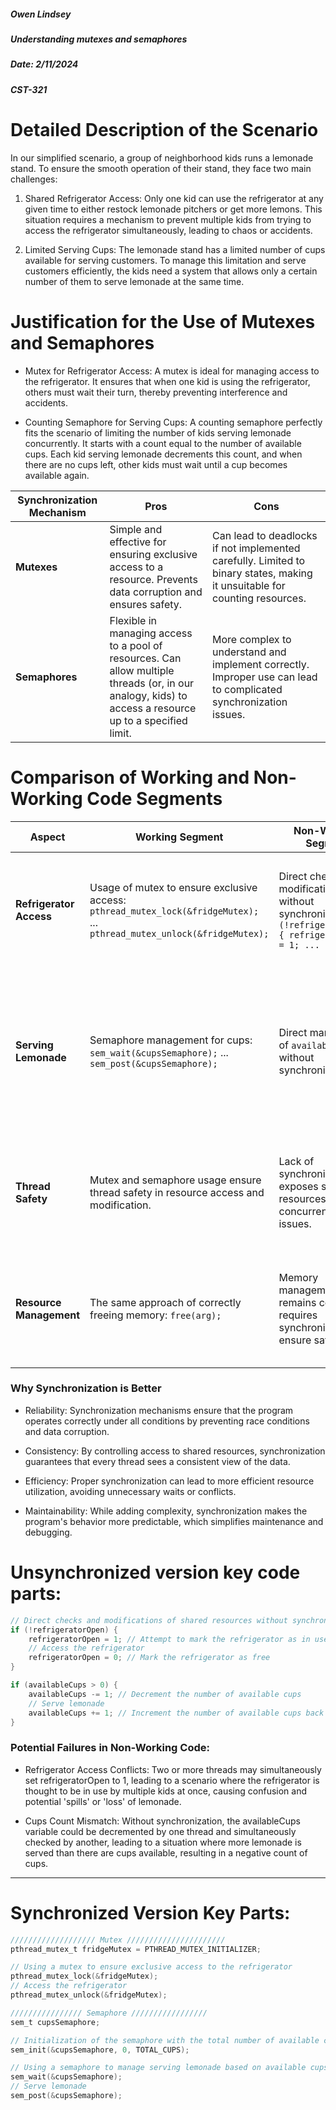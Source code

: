 ##### Owen Lindsey
##### Understanding mutexes and semaphores
##### Date: 2/11/2024
##### CST-321

# Detailed Description of the Scenario
In our simplified scenario, a group of neighborhood kids runs a lemonade stand. To ensure the smooth operation of their stand, they face two main challenges:

1. Shared Refrigerator Access: Only one kid can use the refrigerator at any given time to either restock lemonade pitchers or get more lemons. This situation requires a mechanism to prevent multiple kids from trying to access the refrigerator simultaneously, leading to chaos or accidents.

2. Limited Serving Cups: The lemonade stand has a limited number of cups available for serving customers. To manage this limitation and serve customers efficiently, the kids need a system that allows only a certain number of them to serve lemonade at the same time.

# Justification for the Use of Mutexes and Semaphores

- Mutex for Refrigerator Access: A mutex is ideal for managing access to the refrigerator. It ensures that when one kid is using the refrigerator, others must wait their turn, thereby preventing interference and accidents.

- Counting Semaphore for Serving Cups: A counting semaphore perfectly fits the scenario of limiting the number of kids serving lemonade concurrently. It starts with a count equal to the number of available cups. Each kid serving lemonade decrements this count, and when there are no cups left, other kids must wait until a cup becomes available again.

| Synchronization Mechanism | Pros   | Cons   |
|------------|--------------|------------------|
| **Mutexes**               | Simple and effective for ensuring exclusive access to a resource. Prevents data corruption and ensures safety. | Can lead to deadlocks if not implemented carefully. Limited to binary states, making it unsuitable for counting resources. |
| **Semaphores**            | Flexible in managing access to a pool of resources. Can allow multiple threads (or, in our analogy, kids) to access a resource up to a specified limit. | More complex to understand and implement correctly. Improper use can lead to complicated synchronization issues. |

# Comparison of Working and Non-Working Code Segments

| Aspect               | Working Segment                                                    | Non-Working Segment                                               | Notes                                                                                                             |
|----------------------|--------------------------------------------------------------------|-------------------------------------------------------------------|-------------------------------------------------------------------------------------------------------------------|
| **Refrigerator Access** | Usage of mutex to ensure exclusive access: `pthread_mutex_lock(&fridgeMutex);` ... `pthread_mutex_unlock(&fridgeMutex);` | Direct checks and modifications without synchronization: `if (!refrigeratorOpen) { refrigeratorOpen = 1; ... }` | Synchronization with a mutex prevents multiple threads from accessing the refrigerator simultaneously, eliminating race conditions. |
| **Serving Lemonade**    | Semaphore management for cups: `sem_wait(&cupsSemaphore);` ... `sem_post(&cupsSemaphore);`    | Direct manipulation of `availableCups` without synchronization. | The semaphore ensures a controlled serving process, allowing only as many kids to serve as there are cups available, preventing resource exhaustion. |
| **Thread Safety**       | Mutex and semaphore usage ensure thread safety in resource access and modification. | Lack of synchronization exposes shared resources to concurrent access issues. | Synchronization mechanisms like mutexes and semaphores are essential for thread safety in concurrent programming. |
| **Resource Management** | The same approach of correctly freeing memory: `free(arg);`          | Memory management remains correct but requires synchronization to ensure safety. | Proper memory management is crucial, but synchronization ensures that resources are accessed and modified safely and correctly. |


### Why Synchronization is Better

- Reliability: Synchronization mechanisms ensure that the program operates correctly under all conditions by preventing race conditions and data corruption.

- Consistency: By controlling access to shared resources, synchronization guarantees that every thread sees a consistent view of the data.

- Efficiency: Proper synchronization can lead to more efficient resource utilization, avoiding unnecessary waits or conflicts.

- Maintainability: While adding complexity, synchronization makes the program's behavior more predictable, which simplifies maintenance and debugging.


# Unsynchronized version key code parts:
```c
// Direct checks and modifications of shared resources without synchronization/ // 
if (!refrigeratorOpen) {
    refrigeratorOpen = 1; // Attempt to mark the refrigerator as in use
    // Access the refrigerator
    refrigeratorOpen = 0; // Mark the refrigerator as free
}

if (availableCups > 0) {
    availableCups -= 1; // Decrement the number of available cups
    // Serve lemonade
    availableCups += 1; // Increment the number of available cups back
}

```
### Potential Failures in Non-Working Code:

- Refrigerator Access Conflicts: Two or more threads may simultaneously set refrigeratorOpen to 1, leading to a scenario where the refrigerator is thought to be in use by multiple kids at once, causing confusion and potential 'spills' or 'loss' of lemonade.

- Cups Count Mismatch: Without synchronization, the availableCups variable could be decremented by one thread and simultaneously checked by another, leading to a situation where more lemonade is served than there are cups available, resulting in a negative count of cups.
--- 
# Synchronized Version Key Parts:
```c
/////////////////// Mutex //////////////////////
pthread_mutex_t fridgeMutex = PTHREAD_MUTEX_INITIALIZER;

// Using a mutex to ensure exclusive access to the refrigerator
pthread_mutex_lock(&fridgeMutex);
// Access the refrigerator
pthread_mutex_unlock(&fridgeMutex);

//////////////// Semaphore /////////////////
sem_t cupsSemaphore;

// Initialization of the semaphore with the total number of available cups
sem_init(&cupsSemaphore, 0, TOTAL_CUPS);

// Using a semaphore to manage serving lemonade based on available cups
sem_wait(&cupsSemaphore);
// Serve lemonade
sem_post(&cupsSemaphore);

```
